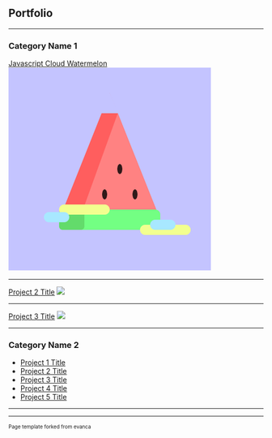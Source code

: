 ## Portfolio

---

### Category Name 1 

[Javascript Cloud Watermelon](/sample_page)
<img src="https://github.com/KatMrz/katmrz.github.io/blob/master/images/cloudwatermelon.png?raw=true"/>

---
[Project 2 Title](/pdf/sample_presentation.pdf)
<img src="images/dummy_thumbnail.jpg?raw=true"/>

---
[Project 3 Title](http://example.com/)
<img src="images/dummy_thumbnail.jpg?raw=true"/>

---

### Category Name 2

- [Project 1 Title](https://cloud-watermelon.katrinam.repl.co/)
- [Project 2 Title](http://example.com/)
- [Project 3 Title](http://example.com/)
- [Project 4 Title](http://example.com/)
- [Project 5 Title](http://example.com/)

---




---
<p style="font-size:10px">Page template forked from evanca</p>
<!-- Remove above link if you don't want to attibute -->
